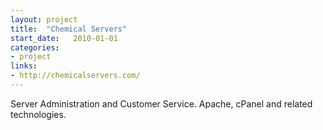 ```yaml
---
layout: project
title:  "Chemical Servers"
start_date:   2010-01-01
categories: 
- project
links: 
- http://chemicalservers.com/
---
```


Server Administration and Customer Service. Apache, cPanel and related technologies.